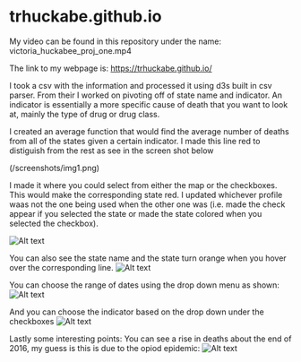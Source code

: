 # trhuckabe.github.io
My video can be found in this repository under the name: victoria_huckabee_proj_one.mp4

The link to my webpage is: https://trhuckabe.github.io/

I took a csv with the information and processed it using d3s built in csv parser. From their I worked on pivoting off of state
name and indicator. An indicator is essentially a more specific cause of death that you want to look at, mainly the type of drug
or drug class.

I created an average function that would find the average number of deaths from all of the states given a certain indicator.
I made this line red to distiguish from the rest as see in the screen shot below

(/screenshots/img1.png)

I made it where you could select from either the map or the checkboxes. This would make the corresponding state red.
I updated whichever profile waas not the one being used when the other one was (i.e. made the check appear if you selected
the state or made the state colored when you selected the checkbox).

![Alt text](/screenshots/img2.jpg?raw=true )

You can also see the state name and the state turn orange when you hover over the
corresponding line.
![Alt text](/screenshots/img6.jpg?raw=true )

You can choose the range of dates using the drop down menu as shown:
![Alt text](/screenshots/img3.jpg?raw=true )

And you can choose the indicator based on the drop down under the checkboxes
![Alt text](/screenshots/img4.jpg?raw=true )

Lastly some interesting points:
You can see a rise in deaths about the end of 2016, my guess is this is due to the opiod epidemic:
![Alt text](/screenshots/img5.jpg?raw=true )
